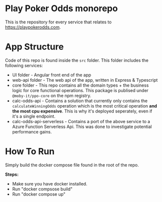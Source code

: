 # Play Poker Odds monorepo

This is the repository for every service that relates to https://playpokerodds.com.

# App Structure

Code of this repo is found inside the `src` folder. This folder includes the following services:

- UI folder - Angular front end of the app
- web-api folder - The web api of the app, written in Express & Typescript
- core folder - This repo contains all the domain types + the business logic for core functional operations. This package is publised under `@moby-it/ppo-core` on the npm registry.
- calc-odds-api - Contains a solution that currently only contains the `calculateWinningOdds` operation which is the most critical operation **and the most cpu expensive**. This is why it's deployed seperately, even if it's a single endpoint.
- calc-odds-api-serverless - Contains a port of the above service to a Azure Function Serverless Api. This was done to investigate potential performance gains.

# How To Run

Simply build the docker compose file found in the root of the repo. 

**Steps:**
- Make sure you have docker installed.
- Run "docker compsose build"
- Run "docker compose up"
